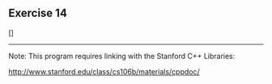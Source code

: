 Exercise 14
----------- 

[]

--- 

Note: This program requires linking with the Stanford C++ Libraries:

http://www.stanford.edu/class/cs106b/materials/cppdoc/